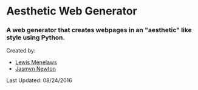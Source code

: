 # Aesthetic Web Generator

### A web generator that creates webpages in an "aesthetic" like style using Python.

Created by:

- [Lewis Menelaws](https://github.com/elebumm)
- [Jasmyn Newton](https://github.com/1ogica1)

Last Updated: 08/24/2016